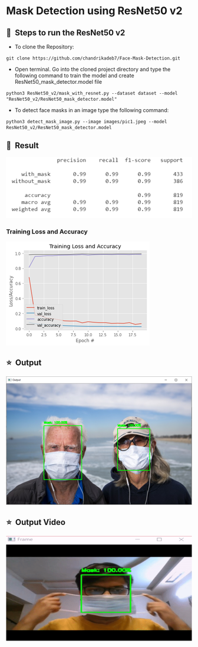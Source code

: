 # Mask Detection using ResNet50 v2 


## 🚀&nbsp; Steps to run the ResNet50 v2

- To clone the Repository: <br>
```
git clone https://github.com/chandrikadeb7/Face-Mask-Detection.git
```
- Open terminal. Go into the cloned project directory and type the following command to train the model and create ResNet50_mask_detector.model file <br>
```
python3 ResNet50_v2/mask_with_resnet.py --dataset dataset --model "ResNet50_v2/ResNet50_mask_detector.model"
```

- To detect face masks in an image type the following command: <br>
```
python3 detect_mask_image.py --image images/pic1.jpeg --model ResNet50_v2/ResNet50_mask_detector.model
```


## :key:&nbsp; Result 

![alt text](Readme_images/Matrix.png)

### Training Loss and Accuracy 
![alt text](Readme_images/Graph.png)

## :star:&nbsp; Output
![alt text](Readme_images/output.png)


## :star:&nbsp; Output Video
![alt text](Readme_images/Output.gif)


